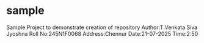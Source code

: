 # sample
Sample Project to demonstrate creation of repository
Author:T.Venkata Siva Jyoshna
Roll No:245N1F0068
Address:Chennur
Date:21-07-2025
Time:2:50
